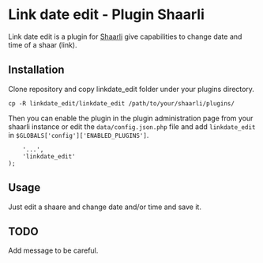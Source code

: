 # Link date edit - Plugin Shaarli
 
Link date edit is a plugin for [Shaarli](https://github.com/shaarli/Shaarli)  give capabilities to change date and time of a shaar (link).
 
## Installation

Clone repository and copy linkdate_edit folder under your plugins directory.
```git clone https://github.com/Roultabie/linkdate_edit
cp -R linkdate_edit/linkdate_edit /path/to/your/shaarli/plugins/
```

Then you can enable the plugin in the plugin administration page from your shaarli instance
or edit the `data/config.json.php` file and add `linkdate_edit` in `$GLOBALS['config']['ENABLED_PLUGINS']`.

```$GLOBALS['config']['ENABLED_PLUGINS'] = array (
    '...',
    'linkdate_edit'
);
```

## Usage

Just edit a shaare and change date and/or time and save it.

## TODO

Add message to be careful.